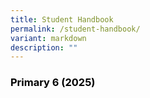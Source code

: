 ```yaml
---
title: Student Handbook
permalink: /student-handbook/
variant: markdown
description: ""
---
```

<h3 style="text-align: justify;"><strong><span style="color: #000000;">Primary 6 (2025)</span></strong></h3>